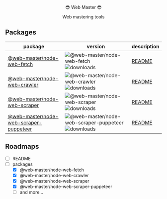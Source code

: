 <p align="center">😎 Web Master 😎</p>
<p align="center">Web mastering tools</p>

## Packages

| package | version | description |
| --- | --- | --- |
| [@web-master/node-web-fetch](https://npm.im/@web-master/node-web-fetch) | ![@web-master/node-web-fetch](https://img.shields.io/npm/v/@web-master/node-web-fetch.svg) ![downloads](https://img.shields.io/npm/dt/@web-master/node-web-fetch.svg) | [README](https://github.com/saltyshiomix/web-master/blob/master/packages/node-web-fetch/README.md) |
| [@web-master/node-web-crawler](https://npm.im/@web-master/node-web-crawler) | ![@web-master/node-web-crawler](https://img.shields.io/npm/v/@web-master/node-web-crawler.svg) ![downloads](https://img.shields.io/npm/dt/@web-master/node-web-crawler.svg) | [README](https://github.com/saltyshiomix/web-master/blob/master/packages/node-web-crawler/README.md) |
| [@web-master/node-web-scraper](https://npm.im/@web-master/node-web-scraper) | ![@web-master/node-web-scraper](https://img.shields.io/npm/v/@web-master/node-web-scraper.svg) ![downloads](https://img.shields.io/npm/dt/@web-master/node-web-scraper.svg) | [README](https://github.com/saltyshiomix/web-master/blob/master/packages/node-web-scraper/README.md) |
| [@web-master/node-web-scraper-puppeteer](https://npm.im/@web-master/node-web-scraper-puppeteer) | ![@web-master/node-web-scraper-puppeteer](https://img.shields.io/npm/v/@web-master/node-web-scraper-puppeteer.svg) ![downloads](https://img.shields.io/npm/dt/@web-master/node-web-scraper-puppeteer.svg) | [README](https://github.com/saltyshiomix/web-master/blob/master/packages/node-web-scraper-puppeteer/README.md) |

## Roadmaps

- [ ] README
- [ ] packages
  - [x] @web-master/node-web-fetch
  - [x] @web-master/node-web-crawler
  - [x] @web-master/node-web-scraper
  - [x] @web-master/node-web-scraper-puppeteer
  - [ ] and more...

